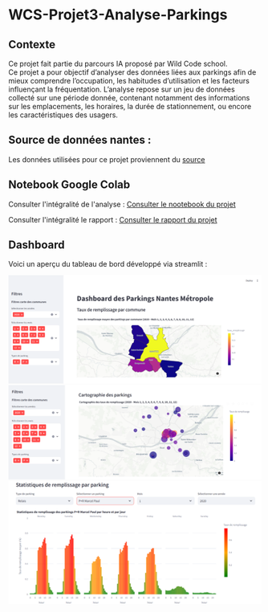 # WCS-Projet3-Analyse-Parkings
## Contexte 
Ce projet fait partie du parcours IA proposé par Wild Code school.  
Ce projet a pour objectif d’analyser des données liées aux parkings afin de mieux comprendre l’occupation, les habitudes d’utilisation et les facteurs influençant la fréquentation. 
L’analyse repose sur un jeu de données collecté sur une période donnée, contenant notamment des informations sur les emplacements, les horaires, la durée de stationnement, ou encore les caractéristiques des usagers.

## Source de données nantes : 
Les données utilisées pour ce projet proviennent du [source](https://data.nantesmetropole.fr/)

## Notebook Google Colab

Consulter l'intégralité de l'analyse : [Consulter le nootebook du projet](https://colab.research.google.com/drive/1_tEjbVNccAgrCCXBoZPOp488U8sX6TKq?usp=sharing)

Consulter l'intégralité le rapport : [Consulter le rapport du projet](https://colab.research.google.com/drive/1gpRzYzrlMeoCRoz5Mh8eJ30ysy_uM2Q5?usp=sharing)
 
## Dashboard 
 Voici un aperçu du tableau de bord développé via streamlit :

  <p align="center">
  <img src="images/1-dash.png" alt="logo2" width="800"/>
  <img src="images/2-dash.png" alt="logo1" width="800"/>
  <img src="images/3-dh.png" alt="logo3" width="800"/>
</p>

